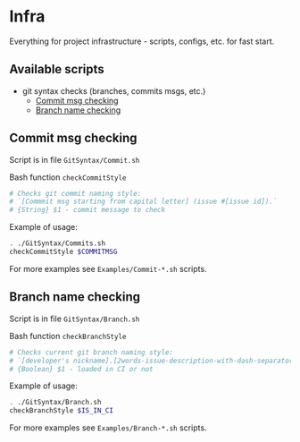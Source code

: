 # Infra
Everything for project infrastructure - scripts, configs, etc. for fast start.

## Available scripts
- git syntax checks (branches, commits msgs, etc.)
    - [Commit msg checking](#commit-msg)
    - [Branch name checking](#branch-name)


## <a name="commit-msg"></a> Commit msg checking
Script is in file `GitSyntax/Commit.sh`  

Bash function `checkCommitStyle`  
```sh
# Checks git commit naming style:
# `[Commmit msg starting from capital letter] (issue #[issue id]).`
# {String} $1 - commit message to check
```

Example of usage:
```sh
. ./GitSyntax/Commits.sh
checkCommitStyle $COMMITMSG
```
For more examples see `Examples/Commit-*.sh` scripts.


## <a name="branch-name"></a> Branch name checking
Script is in file `GitSyntax/Branch.sh`  

Bash function `checkBranchStyle`  
```sh
# Checks current git branch naming style:
# `[developer's nickname].[2words-issue-description-with-dash-separator].[issue id]`
# {Boolean} $1 - loaded in CI or not
```

Example of usage:
```sh
. ./GitSyntax/Branch.sh
checkBranchStyle $IS_IN_CI
```
For more examples see `Examples/Branch-*.sh` scripts.
